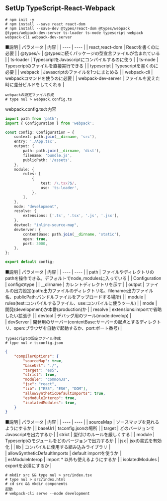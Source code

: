 ## SetUp TypeScript-React-Webpack
``` dos
# npm init -y
# npm install --save react react-dom
# npm install --save-dev @types/react-dom @types/webpack @types/webpack-dev-server ts-loader ts-node typescript webpack webpack-cli webpack-dev-server
```
■説明
|  パラメータ  |  内容  |
| ---- | ---- |
|  react,react-dom  |  Reactを書くのに必要  |
|  @types/~  |  @typesに続くパッケージの型宣言ファイルが含まれている  |
| ts-loader | TypescriptをJavascriptにコンパイルするのに使う |
| ts-node | Typescriptのファイルを直接実行できる |
| typescript | Typescriptを書くのに必要 |
| webpack | Javascriptのファイルを1つにまとめる |
| webpack-cli | webpackコマンドを使うのに必要 |
| webpack-dev-server | ファイルを変えた時に差分ビルドをしてくれる |
```dos
webpackの設定ファイル作成
# type nul > webpack.config.ts
```
webpack.config.tsの内容
```ts:webpack.config.ts
import path from 'path';
import { Configuration } from 'webpack';

const config: Configuration = {
    context: path.join(__dirname, 'src'),
    entry: './App.tsx',
    output: {
        path: path.join(__dirname, 'dist'),
        filename: 'bundle.js',
        publicPath: '/assets',
    },
    module: {
        rules: [
            {
                test: /\.tsx?$/,
                use: 'ts-loader',
            },
        ],
    },
    mode: "development",
    resolve: {
        extensions: ['.ts', '.tsx', '.js', '.jsx'],
    },
    devtool: "inline-source-map",
    devServer: {
        contentBase: path.join(__dirname, 'static'),
        open: true,
        port: 3000,
    },
};

export default config;
```
■説明
|  パラメータ  |  内容  |
| ---- | ---- |
| path | ファイルやディレクトリのpathを操作できる。デフォルトでnode_modulesに入っている |
| Configuration | configのtype |
| __dirname | カレントディレクトリを示す |
| output | ファイルの出力設定(path:出力ファイルのディレクトリ名、filename:出力ファイル名、publicPath:バンドルファイルをアップロードする場所) |
| module | rules(test:コンパイルするファイル、use:コンパイルに使うツール) |
| mode | 開発(development)か本番(production)か |
| resolve | extensions:importで省略したい拡張子 |
| devtool | デバッグ用のツール(mode:develop) |			
| devServer | 開発用のサーバー(contentBase:サーバーの起点とするディレクトリ、open:ブラウザを自動で起動するか、port:ポート番号) |

```dos
Typescriptの設定ファイル作成
# type nul > tsconfig.json
```
```json:tsconfig.json
{
    "compilerOptions": {
        "sourceMap": true,
        "baseUrl": "./",
        "target": "es5",
        "strict": true,
        "module": "commonJs",
        "jsx": "react",
        "lib": ["ES5", "ES6", "DOM"],
        "allowSyntheticDefaultImports": true,
        "esModuleInterop": true,
        "isolatedModules": true,
    }
}
```
■説明
|  パラメータ  |  内容  |
| ---- | ---- |
| sourceMap | ソースマップを見れるようにするか |
| baseUrl | tsconfig.jsonの場所 |
| target | どのバージョンでJavascriptを出力するか |
| strict | 型付けのルールを厳しくする |
| module | Typescriptのモジュールをどのバージョンで出力するか |
| jsx | jsxの書式を有効化 |
| lib | コンパイルに使用する組み込みライブラリ |			
| allowSyntheticDefaultImports | default importを使うか |				
| esModuleInterop | import	* 以外も使えるようにするか |
| isolatedModules | exportを必須にするか |
```dos
# mkdir src && type nul > src/index.tsx
# type nul > src/index.html
# cd src && mkdir components
起動
# webpack-cli serve --mode development
```
